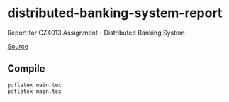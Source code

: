 # distributed-banking-system-report
Report for CZ4013 Assignment - Distributed Banking System

[Source](https://github.com/cacad-ntu/distributed-banking-system)

## Compile
```
pdflatex main.tex
pdflatex main.tex
```